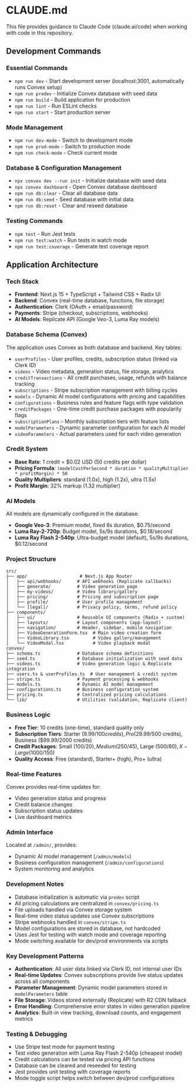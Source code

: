 # CLAUDE.md

This file provides guidance to Claude Code (claude.ai/code) when working with code in this repository.

## Development Commands

### Essential Commands
- `npm run dev` - Start development server (localhost:3001, automatically runs Convex setup)
- `npm run predev` - Initialize Convex database with seed data
- `npm run build` - Build application for production
- `npm run lint` - Run ESLint checks
- `npm run start` - Start production server

### Mode Management
- `npm run dev-mode` - Switch to development mode
- `npm run prod-mode` - Switch to production mode
- `npm run check-mode` - Check current mode

### Database & Configuration Management
- `npx convex dev --run init` - Initialize database with seed data
- `npx convex dashboard` - Open Convex database dashboard
- `npm run db:clear` - Clear all database data
- `npm run db:seed` - Seed database with initial data
- `npm run db:reset` - Clear and reseed database

### Testing Commands
- `npm test` - Run Jest tests
- `npm run test:watch` - Run tests in watch mode
- `npm run test:coverage` - Generate test coverage report

## Application Architecture

### Tech Stack
- **Frontend**: Next.js 15 + TypeScript + Tailwind CSS + Radix UI
- **Backend**: Convex (real-time database, functions, file storage)
- **Authentication**: Clerk (OAuth + email/password)
- **Payments**: Stripe (checkout, subscriptions, webhooks)
- **AI Models**: Replicate API (Google Veo-3, Luma Ray models)

### Database Schema (Convex)
The application uses Convex as both database and backend. Key tables:
- `userProfiles` - User profiles, credits, subscription status (linked via Clerk ID)
- `videos` - Video metadata, generation status, file storage, analytics
- `creditTransactions` - All credit purchases, usage, refunds with balance tracking
- `subscriptions` - Stripe subscription management with billing cycles
- `models` - Dynamic AI model configurations with pricing and capabilities
- `configurations` - Business rules and feature flags with type validation
- `creditPackages` - One-time credit purchase packages with popularity flags
- `subscriptionPlans` - Monthly subscription tiers with feature lists
- `modelParameters` - Dynamic parameter configuration for each AI model
- `videoParameters` - Actual parameters used for each video generation

### Credit System
- **Base Rate**: 1 credit = $0.02 USD (50 credits per dollar)
- **Pricing Formula**: `(modelCostPerSecond * duration * qualityMultiplier * profitMargin) * 50`
- **Quality Multipliers**: standard (1.0x), high (1.2x), ultra (1.5x)
- **Profit Margin**: 32% markup (1.32 multiplier)

### AI Models
All models are dynamically configured in the database:
- **Google Veo-3**: Premium model, fixed 8s duration, $0.75/second
- **Luma Ray-2-720p**: Budget model, 5s/9s durations, $0.18/second  
- **Luma Ray Flash 2-540p**: Ultra-budget model (default), 5s/9s durations, $0.12/second

### Project Structure
```
src/
├── app/                    # Next.js App Router
│   ├── api/webhooks/      # API webhooks (Replicate callbacks)
│   ├── generate/          # Video generation page
│   ├── my-videos/         # Video library/gallery
│   ├── pricing/           # Pricing and subscription page
│   ├── profile/           # User profile management
│   └── [legal]/           # Privacy policy, terms, refund policy
├── components/
│   ├── ui/                # Reusable UI components (Radix + custom)
│   ├── layouts/           # Layout components (app-layout)
│   ├── navigation/        # Header, sidebar, mobile navigation
│   ├── VideoGenerationForm.tsx  # Main video creation form
│   ├── VideoLibrary.tsx         # Video gallery/management
│   └── VideoModal.tsx           # Video playback modal
convex/
├── schema.ts              # Database schema definitions
├── seed.ts                # Database initialization with seed data
├── videos.ts              # Video generation logic & Replicate integration
├── users.ts & userProfiles.ts  # User management & credit system
├── stripe.ts              # Payment processing & webhooks
├── models.ts              # Dynamic AI model management
├── configurations.ts      # Business configuration system
├── pricing.ts             # Centralized pricing calculations
└── lib/                   # Utilities (validation, Replicate client)
```

### Business Logic
- **Free Tier**: 10 credits (one-time), standard quality only
- **Subscription Tiers**: Starter ($9.99/100 credits), Pro ($29.99/500 credits), Business ($99.99/2000 credits)
- **Credit Packages**: Small (100/$20), Medium (250/$45), Large (500/$80), X-Large (1000/$150)
- **Quality Access**: Free (standard), Starter+ (high), Pro+ (ultra)

### Real-time Features
Convex provides real-time updates for:
- Video generation status and progress
- Credit balance changes
- Subscription status updates
- Live dashboard metrics

### Admin Interface
Located at `/admin/`, provides:
- Dynamic AI model management (`/admin/models`)
- Business configuration management (`/admin/configurations`)
- System monitoring and analytics

### Development Notes
- Database initialization is automatic via `predev` script
- All pricing calculations are centralized in `convex/pricing.ts`
- File uploads handled via Convex storage system
- Real-time video status updates use Convex subscriptions
- Stripe webhooks handled in `convex/stripe.ts`
- Model configurations are stored in database, not hardcoded
- Uses Jest for testing with watch mode and coverage reporting
- Mode switching available for dev/prod environments via scripts

### Key Development Patterns
- **Authentication**: All user data linked via Clerk ID, not internal user IDs
- **Real-time Updates**: Convex subscriptions provide live status updates across all components
- **Parameter Management**: Dynamic model parameters stored in `modelParameters` table
- **File Storage**: Videos stored externally (Replicate) with R2 CDN fallback
- **Error Handling**: Comprehensive error states in video generation pipeline
- **Analytics**: Built-in view tracking, download counts, and engagement metrics

### Testing & Debugging
- Use Stripe test mode for payment testing
- Test video generation with Luma Ray Flash 2-540p (cheapest model)
- Credit calculations can be tested via pricing API functions
- Database can be cleared and reseeded for testing
- Jest provides unit testing with coverage reports
- Mode toggle script helps switch between dev/prod configurations